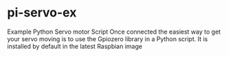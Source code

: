 # pi-servo-ex
Example Python Servo motor Script 
Once connected the easiest way to get your servo moving is to use the Gpiozero library in a Python script. 
It is installed by default in the latest Raspbian image
